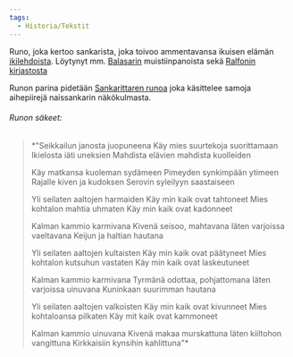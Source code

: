 ```yaml
---
tags:
  - Historia/Tekstit
---
```

Runo, joka kertoo sankarista, joka toivoo ammentavansa ikuisen elämän [ikilehdoista](Ikilehdot.md). Löytynyt mm. [Balasarin](Maisteri%20Balasár.md) muistiinpanoista sekä [Ralfonin kirjastosta](Ralfonin%20kirjasto.md)

Runon parina pidetään [Sankarittaren runoa](Sankarittaren%20runo.md) joka käsittelee samoja aihepiirejä naissankarin näkökulmasta.

###### Runon säkeet:

>*"Seikkailun janosta juopuneena 
>Käy mies suurtekoja suorittamaan 
>Ikielosta iäti uneksien 
>Mahdista elävien mahdista kuolleiden 
>
>Käy matkansa kuoleman sydämeen 
>Pimeyden synkimpään ytimeen 
>Rajalle kiven ja kudoksen 
>Serovin syleilyyn saastaiseen 
>
>Yli seilaten aaltojen harmaiden 
>Käy min kaik ovat tahtoneet 
>Mies kohtalon mahtia uhmaten 
>Käy min kaik ovat kadonneet 
>
>Kalman kammio karmivana 
>Kivenä seisoo, mahtavana 
>Iäten varjoissa vaeltavana 
>Keijun ja haltian hautana 
>
>Yli seilaten aaltojen kultaisten 
>Käy min kaik ovat päätyneet 
>Mies kohtalon kutsuhun vastaten 
>Käy min kaik ovat laskeutuneet 
>
>Kalman kammio karmivana 
>Tyrmänä odottaa, pohjattomana 
>Iäten varjoissa uinuvana 
>Kuninkaan suurimman hautana 
>
>Yli seilaten aaltojen valkoisten 
>Käy min kaik ovat kivunneet 
>Mies kohtaloansa pilkaten 
>Käy mit kaik ovat kammoneet 
>
>Kalman kammio uinuvana 
>Kivenä makaa murskattuna 
>Iäten kiiltohon vangittuna 
>Kirkkaisiin kynsihin kahlittuna"*

